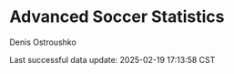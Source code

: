 # Advanced Soccer Statistics
Denis Ostroushko

<!-- gfm -->

Last successful data update: 2025-02-19 17:13:58 CST
